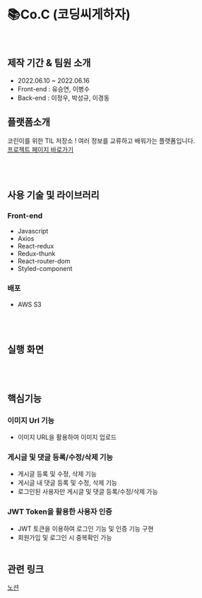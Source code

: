 # 📚Co.C (코딩씨게하자)
<br>

## 제작 기간 & 팀원 소개

- 2022.06.10 ~ 2022.06.16
- Front-end : 유승연, 이병수
- Back-end : 이정우, 박성규, 이경동

## 플랫폼소개

코린이를 위한 TIL 저장소 !
여러 정보를 교류하고 배워가는 플랫폼입니다.  
<a href="" target="">프로젝트 페이지 바로가기</a>

 <br>
 <br>
 
## 사용 기술 및 라이브러리
### Front-end
- Javascript
- Axios
- React-redux
- Redux-thunk
- React-router-dom
- Styled-component
### 배포
- AWS S3

 <br>
 <br>
 
## 실행 화면

 <br>
 <br>
 
## 핵심기능

### 이미지 Url 기능

- 이미지 URL을 활용하여 이미지 업로드

### 게시글 및 댓글 등록/수정/삭제 기능

- 게시글 등록 및 수정, 삭제 기능
- 게시글 내 댓글 등록 및 수정, 삭제 기능
- 로그인된 사용자만 게시글 및 댓글 등록/수정/삭제 가능

### JWT Token을 활용한 사용자 인증

- JWT 토큰을 이용하여 로그인 기능 및 인증 기능 구현
- 회원가입 및 로그인 시 중복확인 가능
  <br>
  <br>

## 관련 링크

[노션](https://thrilling-packet-6e8.notion.site/5-TIL-9d235b6269c147d5976d07e89bbebd63)
